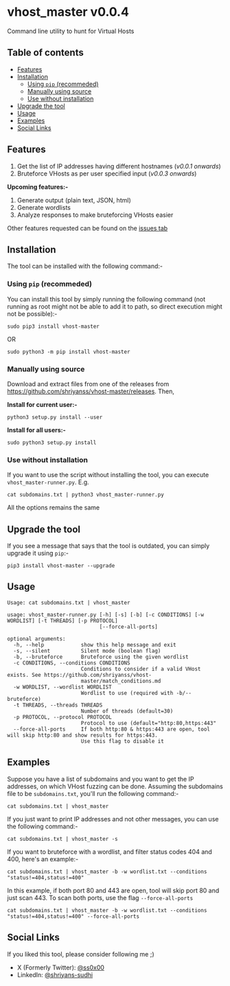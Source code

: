 # vhost_master v0.0.4
Command line utility to hunt for Virtual Hosts

## Table of contents
- [Features](#features)
- [Installation](#installation)
    - [Using `pip` (recommeded)](#using-pip-recommeded)
    - [Manually using source](#manually-using-source)
    - [Use without installation](#use-without-installation)
- [Upgrade the tool](#upgrade-the-tool)
- [Usage](#usage)
- [Examples](#examples)
- [Social Links](#social-links)

## Features
1. Get the list of IP addresses having different hostnames (*v0.0.1 onwards*)
1. Bruteforce VHosts as per user specified input (*v0.0.3 onwards*)

**Upcoming features:-**
1. Generate output (plain text, JSON, html)
1. Generate wordlists
1. Analyze responses to make bruteforcing VHosts easier

Other features requested can be found on the [issues tab](https://github.com/shriyanss/vhost-master/issues?q=is%3Aopen+is%3Aissue+label%3Aenhancement)

## Installation
The tool can be installed with the following command:-

### Using `pip` (recommeded)
You can install this tool by simply running the following command (not running as root might not be able to add it to path, so direct execution might not be possible):-
```
sudo pip3 install vhost-master
```
OR
```
sudo python3 -m pip install vhost-master
```

### Manually using source
Download and extract files from one of the releases from https://github.com/shriyanss/vhost-master/releases. Then,


**Install for current user:-**
```
python3 setup.py install --user
```

**Install for all users:-**
```
sudo python3 setup.py install
```

### Use without installation
If you want to use the script without installing the tool, you can execute `vhost_master-runner.py`. E.g.
```
cat subdomains.txt | python3 vhost_master-runner.py
```

All the options remains the same

<!-- **NOTE: If you install directly from `git clone`, you might encounter some errors. So, consider installing from [releases](https://github.com/shriyanss/vhost-master/releases) instead** -->

## Upgrade the tool
If you see a message that says that the tool is outdated, you can simply upgrade it using `pip`:-
```
pip3 install vhost-master --upgrade
```

## Usage
```
Usage: cat subdomains.txt | vhost_master
```

```
usage: vhost_master-runner.py [-h] [-s] [-b] [-c CONDITIONS] [-w WORDLIST] [-t THREADS] [-p PROTOCOL]
                              [--force-all-ports]

optional arguments:
  -h, --help            show this help message and exit
  -s, --silent          Silent mode (boolean flag)
  -b, --bruteforce      Bruteforce using the given wordlist
  -c CONDITIONS, --conditions CONDITIONS
                        Conditions to consider if a valid VHost exists. See https://github.com/shriyanss/vhost-
                        master/match_conditions.md
  -w WORDLIST, --wordlist WORDLIST
                        Wordlist to use (required with -b/--bruteforce)
  -t THREADS, --threads THREADS
                        Number of threads (default=30)
  -p PROTOCOL, --protocol PROTOCOL
                        Protocol to use (default="http:80,https:443"
  --force-all-ports     If both http:80 & https:443 are open, tool will skip http:80 and show results for https:443.
                        Use this flag to disable it
```

## Examples
Suppose you have a list of subdomains and you want to get the IP addresses, on which VHost fuzzing can be done. Assuming the subdomains file to be `subdomains.txt`, you'll run the following command:-
```
cat subdomains.txt | vhost_master
```

If you just want to print IP addresses and not other messages, you can use the following command:-
```
cat subdomains.txt | vhost_master -s
```

If you want to bruteforce with a wordlist, and filter status codes 404 and 400, here's an example:-
```
cat subdomains.txt | vhost_master -b -w wordlist.txt --conditions "status!=404,status!=400"
```

In this example, if both port 80 and 443 are open, tool will skip port 80 and just scan 443. To scan both ports, use the flag `--force-all-ports`
```
cat subdomains.txt | vhost_master -b -w wordlist.txt --conditions "status!=404,status!=400" --force-all-ports
```

## Social Links
If you liked this tool, please consider following me ;)
- X (Formerly Twitter): [@ss0x00](https://twitter.com/ss0x00)
- LinkedIn: [@shriyans-sudhi](https://www.linkedin.com/in/shriyans-sudhi/)
